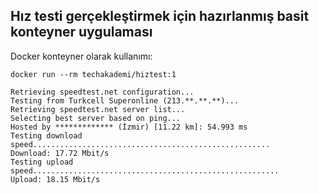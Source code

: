 ## Hız testi gerçekleştirmek için hazırlanmış basit konteyner uygulaması

Docker konteyner olarak kullanımı:

```
docker run --rm techakademi/hiztest:1
```

```
Retrieving speedtest.net configuration...
Testing from Turkcell Superonline (213.**.**.**)...
Retrieving speedtest.net server list...
Selecting best server based on ping...
Hosted by ************* (İzmir) [11.22 km]: 54.993 ms
Testing download speed.....................................................
Download: 17.72 Mbit/s
Testing upload speed.......................................................
Upload: 18.15 Mbit/s
```

